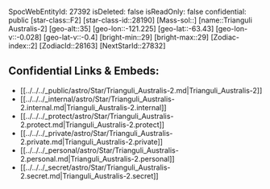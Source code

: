 ﻿---
location: [-63.43,-121.225,35]
type: Station
tags:
- astro/Star

---
SpocWebEntityId: 27392
isDeleted: false
isReadOnly: false
confidential: public
[star-class::F2]
[star-class-id::28190]
[Mass-sol::]
[name::Trianguli Australis-2]
[geo-alt::35]
[geo-lon::-121.225]
[geo-lat::-63.43]
[geo-lon-v::-0.028]
[geo-lat-v::-0.4]
[bright-min::29]
[bright-max::29]
[Zodiac-index::2]
[ZodiacId::28163]
[NextStarId::27832]



## Confidential Links & Embeds: 
- [[../../../_public/astro/Star/Trianguli_Australis-2.md|Trianguli_Australis-2]] 
- [[../../../_internal/astro/Star/Trianguli_Australis-2.internal.md|Trianguli_Australis-2.internal]] 
- [[../../../_protect/astro/Star/Trianguli_Australis-2.protect.md|Trianguli_Australis-2.protect]] 
- [[../../../_private/astro/Star/Trianguli_Australis-2.private.md|Trianguli_Australis-2.private]] 
- [[../../../_personal/astro/Star/Trianguli_Australis-2.personal.md|Trianguli_Australis-2.personal]] 
- [[../../../_secret/astro/Star/Trianguli_Australis-2.secret.md|Trianguli_Australis-2.secret]] 
